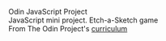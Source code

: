 Odin JavaScript Project</br>
JavaScript mini project. Etch-a-Sketch game</br>
From The Odin Project's [curriculum](https://www.theodinproject.com/courses/web-development-101/lessons/etch-a-sketch-project)</br>


